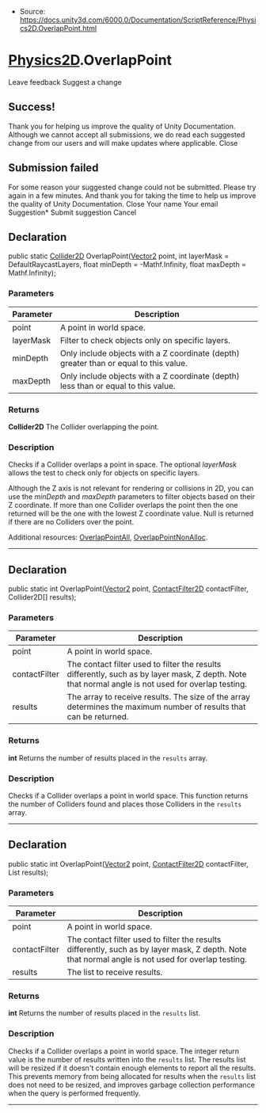 * Source: https://docs.unity3d.com/6000.0/Documentation/ScriptReference/Physics2D.OverlapPoint.html

#  [Physics2D](https://docs.unity3d.com/6000.0/Documentation/ScriptReference/Physics2D.html).OverlapPoint
Leave feedback
Suggest a change
## Success!
Thank you for helping us improve the quality of Unity Documentation. Although we cannot accept all submissions, we do read each suggested change from our users and will make updates where applicable.
Close
## Submission failed
For some reason your suggested change could not be submitted. Please <a>try again</a> in a few minutes. And thank you for taking the time to help us improve the quality of Unity Documentation.
Close
Your name Your email Suggestion* Submit suggestion
Cancel
## Declaration
public static [Collider2D](https://docs.unity3d.com/6000.0/Documentation/ScriptReference/Collider2D.html) OverlapPoint([Vector2](https://docs.unity3d.com/6000.0/Documentation/ScriptReference/Vector2.html) point, int layerMask = DefaultRaycastLayers, float minDepth = -Mathf.Infinity, float maxDepth = Mathf.Infinity); 
### Parameters
Parameter | Description  
---|---  
point | A point in world space.  
layerMask | Filter to check objects only on specific layers.  
minDepth | Only include objects with a Z coordinate (depth) greater than or equal to this value.  
maxDepth | Only include objects with a Z coordinate (depth) less than or equal to this value.  
### Returns
**Collider2D** The Collider overlapping the point. 
### Description
Checks if a Collider overlaps a point in space.
The optional _layerMask_ allows the test to check only for objects on specific layers.  
  
Although the Z axis is not relevant for rendering or collisions in 2D, you can use the _minDepth_ and _maxDepth_ parameters to filter objects based on their Z coordinate. If more than one Collider overlaps the point then the one returned will be the one with the lowest Z coordinate value. Null is returned if there are no Colliders over the point.  
  
Additional resources: [OverlapPointAll](https://docs.unity3d.com/6000.0/Documentation/ScriptReference/Physics2D.OverlapPointAll.html), [OverlapPointNonAlloc](https://docs.unity3d.com/6000.0/Documentation/ScriptReference/Physics2D.OverlapPointNonAlloc.html).
* * *
## Declaration
public static int OverlapPoint([Vector2](https://docs.unity3d.com/6000.0/Documentation/ScriptReference/Vector2.html) point, [ContactFilter2D](https://docs.unity3d.com/6000.0/Documentation/ScriptReference/ContactFilter2D.html) contactFilter, Collider2D[] results); 
### Parameters
Parameter | Description  
---|---  
point | A point in world space.  
contactFilter | The contact filter used to filter the results differently, such as by layer mask, Z depth. Note that normal angle is not used for overlap testing.  
results | The array to receive results. The size of the array determines the maximum number of results that can be returned.  
### Returns
**int** Returns the number of results placed in the `results` array. 
### Description
Checks if a Collider overlaps a point in world space.
This function returns the number of Colliders found and places those Colliders in the `results` array.
* * *
## Declaration
public static int OverlapPoint([Vector2](https://docs.unity3d.com/6000.0/Documentation/ScriptReference/Vector2.html) point, [ContactFilter2D](https://docs.unity3d.com/6000.0/Documentation/ScriptReference/ContactFilter2D.html) contactFilter, List<Collider2D> results); 
### Parameters
Parameter | Description  
---|---  
point | A point in world space.  
contactFilter | The contact filter used to filter the results differently, such as by layer mask, Z depth. Note that normal angle is not used for overlap testing.  
results | The list to receive results.  
### Returns
**int** Returns the number of results placed in the `results` list. 
### Description
Checks if a Collider overlaps a point in world space.
The integer return value is the number of results written into the `results` list. The results list will be resized if it doesn't contain enough elements to report all the results. This prevents memory from being allocated for results when the `results` list does not need to be resized, and improves garbage collection performance when the query is performed frequently.
* * *
